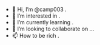 - 👋 Hi, I’m @camp003 .
- 👀 I’m interested in .
- 🌱 I’m currently learning .
- 💞️ I’m looking to collaborate on ...
- 📫 How to be rich .

<!---
camp003/camp003 is a ✨ special ✨ repository because its `README.md` (this file) appears on your GitHub profile.
You can click the Preview link to take a look at your changes.
--->
